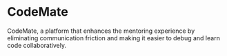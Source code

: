 # CodeMate
CodeMate, a platform that enhances the mentoring experience by eliminating communication friction and making it easier to debug and learn code collaboratively.
